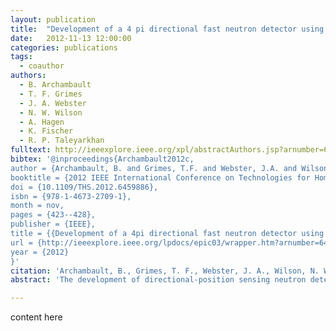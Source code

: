 ```yaml
---
layout: publication
title:  "Development of a 4 pi directional fast neutron detector using tensioned metastable fluids"
date:   2012-11-13 12:00:00
categories: publications
tags:
  - coauthor
authors:
  - B. Archambault
  - T. F. Grimes
  - J. A. Webster
  - N. W. Wilson
  - A. Hagen
  - K. Fischer
  - R. P. Taleyarkhan
fulltext: http://ieeexplore.ieee.org/xpl/abstractAuthors.jsp?arnumber=6459886
bibtex: '@inproceedings{Archambault2012c,
author = {Archambault, B. and Grimes, T.F. and Webster, J.A. and Wilson, N.W. and Hagen, A. and Fischer, K. and Taleyarkhan, R.P.},
booktitle = {2012 IEEE International Conference on Technologies for Homeland Security (HST)},
doi = {10.1109/THS.2012.6459886},
isbn = {978-1-4673-2709-1},
month = nov,
pages = {423--428},
publisher = {IEEE},
title = {{Development of a 4pi directional fast neutron detector using tensioned metastable fluids}},
url = {http://ieeexplore.ieee.org/lpdocs/epic03/wrapper.htm?arnumber=6459886},
year = {2012}
}'
citation: 'Archambault, B., Grimes, T. F., Webster, J. A., Wilson, N. W., Hagen, A., Fischer, K., & Taleyarkhan, R. P. (2012). Development of a 4pi directional fast neutron detector using tensioned metastable fluids. In 2012 IEEE International Conference on Technologies for Homeland Security (HST) (pp. 423–428). IEEE. doi:10.1109/THS.2012.6459886'
abstract: 'The development of directional-position sensing neutron detector technologies has the potential to embody transformational impact on to the field of nuclear security and safeguards. Directional neutron detectors offer vastly superior background suppression enabling the detection of smaller quantities of special nuclear materials (SNM) at larger standoffs. Additionally, the ability to image the SNM neutron source directly would be particularly advantageous in active interrogation scenarios where one needs to discriminate interrogating neutrons from neutrons resulting from SNMs. A directional fast neutron detector utilizing the acoustic tensioned metastable fluid detector (ATMFD) system has been developed that is not only comparable in technical performance with competing directional fast neutron technologies but also offers a significant reduction in both cost and size while remaining completely insensitive to gamma photons and non-neutron cosmic background radiation. Past assessments by our group have shown that an ATMFD system (with a \(6\,\mathrm{cm}\) × \(10\,\mathrm{cm}\) cross-sectional area) would be capable of detecting a \(8\,\mathrm{kg}\) Pu source at \(25\,\mathrm{m}\) standoff with a resolution of \(11.2^{o}\), with \(68%\) confidence within \(60\,\mathrm{s}\). While previous ATMFD system configurations were limited to determining angular resolution in \(2\pi\), a new ATMFD sensor system capable of ascertaining directionality in \(4\pi\) fields is now presented. Characterization and validation of the AMTFD system in cylindrical and spherical geometries as developed includes Monte-Carlo based nuclear particle transport assessments using MCNP-PoliMi and multi-physics based assessments accounting for acoustic, structural, and electromagnetic coupling of the ATMFD system via COMSOL's multi-physics platform. A methodology based on geo-positioning-scheme (GPS) and a higher harmonic based scheme were successfully developed. The spherical (higher-harmonic) technology offers the tantalizing capability for rapid-fire (within tens of seconds) the direct visualization based directionality of incoming neutron radiation via line-of-sight tracks - effectively comprising multiple single detectors within the envelope of a single spherical ATMFD.'

---
```


content here